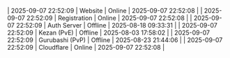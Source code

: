 | 2025-09-07 22:52:09 | Website | Online | 2025-09-07 22:52:08 |
| 2025-09-07 22:52:09 | Registration | Online | 2025-09-07 22:52:08 |
| 2025-09-07 22:52:09 | Auth Server | Offline | 2025-08-18 09:33:31 |
| 2025-09-07 22:52:09 | Kezan (PvE) | Offline | 2025-08-03 17:58:02 |
| 2025-09-07 22:52:09 | Gurubashi (PvP) | Offline | 2025-08-23 21:44:06 |
| 2025-09-07 22:52:09 | Cloudflare | Online | 2025-09-07 22:52:08 |
